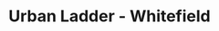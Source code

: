 ---
title: "Urban Ladder - Whitefield"
url: /whitefield-bangalore/urban-ladder-whitefield/
shop: Möbel
---